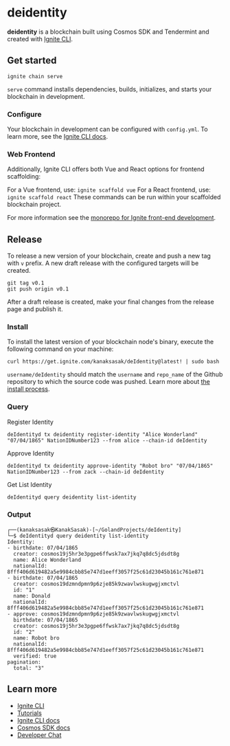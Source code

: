 # deidentity
**deidentity** is a blockchain built using Cosmos SDK and Tendermint and created with [Ignite CLI](https://ignite.com/cli).

## Get started

```
ignite chain serve
```

`serve` command installs dependencies, builds, initializes, and starts your blockchain in development.

### Configure

Your blockchain in development can be configured with `config.yml`. To learn more, see the [Ignite CLI docs](https://docs.ignite.com).

### Web Frontend

Additionally, Ignite CLI offers both Vue and React options for frontend scaffolding:

For a Vue frontend, use: `ignite scaffold vue`
For a React frontend, use: `ignite scaffold react`
These commands can be run within your scaffolded blockchain project. 


For more information see the [monorepo for Ignite front-end development](https://github.com/ignite/web).

## Release
To release a new version of your blockchain, create and push a new tag with `v` prefix. A new draft release with the configured targets will be created.

```
git tag v0.1
git push origin v0.1
```

After a draft release is created, make your final changes from the release page and publish it.

### Install
To install the latest version of your blockchain node's binary, execute the following command on your machine:

```
curl https://get.ignite.com/kanaksasak/deIdentity@latest! | sudo bash
```
`username/deIdentity` should match the `username` and `repo_name` of the Github repository to which the source code was pushed. Learn more about [the install process](https://github.com/allinbits/starport-installer).

### Query

Register Identity
```
deIdentityd tx deidentity register-identity "Alice Wonderland" "07/04/1865" NationIDNumber123 --from alice --chain-id deIdentity
```

Approve Identity
```
deIdentityd tx deidentity approve-identity "Robot bro" "07/04/1865" NationIDNumber123 --from zack --chain-id deIdentity 
```

Get List Identity
```
deIdentityd query deidentity list-identity 
```

### Output

```
┌──(kanaksasak㉿KanakSasak)-[~/GolandProjects/deIdentity]
└─$ deIdentityd query deidentity list-identity                                                                                      
Identity:
- birthdate: 07/04/1865
  creator: cosmos19j5hr3e3pgpe6ffwsk7ax7jkq7q8dc5jdsdt8g
  name: Alice Wonderland
  nationalId: 8fff406d619482a5e9984cbb85e747d1eeff3057f25c61d23045b161c761e871
- birthdate: 07/04/1865
  creator: cosmos19dzmndpmn9p6zje85k9zwavlwskugwgjxmctvl
  id: "1"
  name: Donald
  nationalId: 8fff406d619482a5e9984cbb85e747d1eeff3057f25c61d23045b161c761e871
- approve: cosmos19dzmndpmn9p6zje85k9zwavlwskugwgjxmctvl
  birthdate: 07/04/1865
  creator: cosmos19j5hr3e3pgpe6ffwsk7ax7jkq7q8dc5jdsdt8g
  id: "2"
  name: Robot bro
  nationalId: 8fff406d619482a5e9984cbb85e747d1eeff3057f25c61d23045b161c761e871
  verified: true
pagination:
  total: "3"

```

## Learn more

- [Ignite CLI](https://ignite.com/cli)
- [Tutorials](https://docs.ignite.com/guide)
- [Ignite CLI docs](https://docs.ignite.com)
- [Cosmos SDK docs](https://docs.cosmos.network)
- [Developer Chat](https://discord.gg/ignite)
